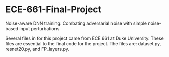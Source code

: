 # ECE-661-Final-Project
Noise-aware DNN training: Combating adversarial noise with simple noise-based input perturbations

Several files in for this project came from ECE 661 at Duke University. These files are essential to the final code for the project. The files are: dataset.py, resnet20.py, and FP_layers.py.
